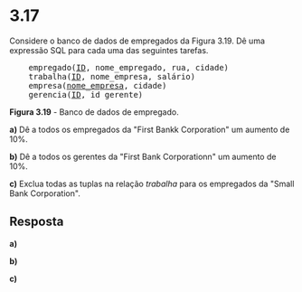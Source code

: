 # 3.17

Considere o banco de dados de empregados da Figura 3.19. Dê uma expressão SQL para cada uma das seguintes tarefas.

<pre>
    empregado(<u>ID</u>, nome_empregado, rua, cidade)
    trabalha(<u>ID</u>, nome_empresa, salário)
    empresa(<u>nome_empresa</u>, cidade)
    gerencia(<u>ID</u>, id_gerente)
</pre>

**Figura 3.19** - Banco de dados de empregado.

**a)** Dê a todos os empregados da "First Bankk Corporation" um aumento de 10%.

**b)** Dê a todos os gerentes da "First Bank Corporationn" um aumento de 10%.

**c)** Exclua todas as tuplas na relação *trabalha* para os empregados da "Small Bank Corporation".

## Resposta

**a)**

**b)**

**c)**
